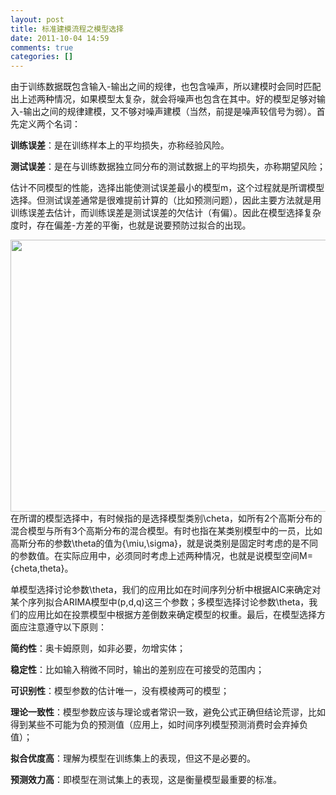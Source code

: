 ```yaml
---
layout: post
title: 标准建模流程之模型选择
date: 2011-10-04 14:59
comments: true
categories: []
---
```

<p align="left">由于训练数据既包含输入-输出之间的规律，也包含噪声，所以建模时会同时匹配出上述两种情况，如果模型太复杂，就会将噪声也包含在其中。好的模型足够对输入-输出之间的规律建模，又不够对噪声建模（当然，前提是噪声较信号为弱）。首先定义两个名词：</p>
<p align="left"><strong>训练误差</strong>：是在训练样本上的平均损失，亦称经验风险。</p>
<p align="left"><strong>测试误差</strong>：是在与训练数据独立同分布的测试数据上的平均损失，亦称期望风险；</p>
<p align="left">估计不同模型的性能，选择出能使测试误差最小的模型m，这个过程就是所谓模型选择。但测试误差通常是很难提前计算的（比如预测问题），因此主要方法就是用训练误差去估计，而训练误差是测试误差的欠估计（有偏）。因此在模型选择复杂度时，存在偏差-方差的平衡，也就是说要预防过拟合的出现。</p>
<p align="left"><a href="http://www.zhuwenxiang.com/wp-content/uploads/2011/10/model_select.gif"><img class="alignleft size-full wp-image-302" title="model_select" src="http://www.zhuwenxiang.com/wp-content/uploads/2011/10/model_select.gif" alt="" width="566" height="435" /></a><br clear="ALL" /> 在所谓的模型选择中，有时候指的是选择模型类别\cheta，如所有2个高斯分布的混合模型与所有3个高斯分布的混合模型。有时也指在某类别模型中的一员，比如高斯分布的参数\theta的值为{\miu,\sigma}，就是说类别是固定时考虑的是不同的参数值。在实际应用中，必须同时考虑上述两种情况，也就是说模型空间M={cheta,theta}。</p>
<p align="left">单模型选择讨论参数\theta，我们的应用比如在时间序列分析中根据AIC来确定对某个序列拟合ARIMA模型中(p,d,q)这三个参数；多模型选择讨论参数\theta，我们的应用比如在投票模型中根据方差倒数来确定模型的权重。最后，在模型选择方面应注意遵守以下原则：</p>
<p align="left"><strong>简约性</strong>：奥卡姆原则，如非必要，勿增实体；</p>
<p align="left"><strong>稳定性</strong>：比如输入稍微不同时，输出的差别应在可接受的范围内；</p>
<p align="left"><strong>可识别性</strong>：模型参数的估计唯一，没有模棱两可的模型；</p>
<p align="left"><strong>理论一致性</strong>：模型参数应该与理论或者常识一致，避免公式正确但结论荒谬，比如得到某些不可能为负的预测值（应用上，如时间序列模型预测消费时会弃掉负值）；</p>
<p align="left"><strong>拟合优度高</strong>：理解为模型在训练集上的表现，但这不是必要的。</p>
<p align="left"><strong>预测效力高</strong>：即模型在测试集上的表现，这是衡量模型最重要的标准。</p>

